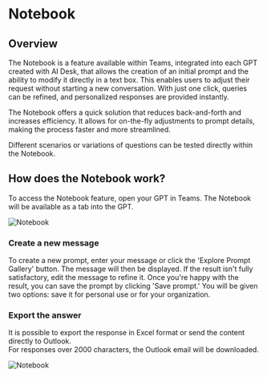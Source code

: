 # Notebook

## Overview

The Notebook is a feature available within Teams, integrated into each GPT created with AI Desk, that allows the creation of an initial prompt and the ability to modify it directly in a text box. This enables users to adjust their request without starting a new conversation. With just one click, queries can be refined, and personalized responses are provided instantly.

The Notebook offers a quick solution that reduces back-and-forth and increases efficiency. It allows for on-the-fly adjustments to prompt details, making the process faster and more streamlined.

Different scenarios or variations of questions can be tested directly within the Notebook.

## How does the Notebook work?

To access the Notebook feature, open your GPT in Teams. The Notebook will be available as a tab into the GPT.

![Notebook](/assets/img/gpt/notebook.png)

### Create a new message

To create a new prompt, enter your message or click the 'Explore Prompt Gallery' button. The message will then be displayed.
If the result isn't fully satisfactory, edit the message to refine it.
Once you're happy with the result, you can save the prompt by clicking 'Save prompt.' You will be given two options: save it for personal use or for your organization.

### Export the answer
It is possible to export the response in Excel format or send the content directly to Outlook.  
For responses over 2000 characters, the Outlook email will be downloaded.

![Notebook](/assets/img/gpt/notebook-actions.png)